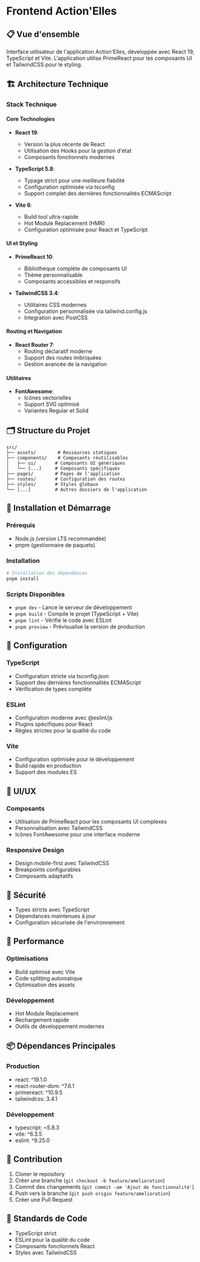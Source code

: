 # Frontend Action'Elles

## 📋 Vue d'ensemble

Interface utilisateur de l'application Action'Elles, développée avec React 19, TypeScript et Vite. L'application utilise PrimeReact pour les composants UI et TailwindCSS pour le styling.

## 🏗 Architecture Technique

### Stack Technique

#### Core Technologies
- **React 19**: 
  - Version la plus récente de React
  - Utilisation des Hooks pour la gestion d'état
  - Composants fonctionnels modernes

- **TypeScript 5.8**: 
  - Typage strict pour une meilleure fiabilité
  - Configuration optimisée via tsconfig
  - Support complet des dernières fonctionnalités ECMAScript

- **Vite 6**:
  - Build tool ultra-rapide
  - Hot Module Replacement (HMR)
  - Configuration optimisée pour React et TypeScript

#### UI et Styling
- **PrimeReact 10**:
  - Bibliothèque complète de composants UI
  - Thème personnalisable
  - Composants accessibles et responsifs

- **TailwindCSS 3.4**:
  - Utilitaires CSS modernes
  - Configuration personnalisée via tailwind.config.js
  - Integration avec PostCSS

#### Routing et Navigation
- **React Router 7**:
  - Routing déclaratif moderne
  - Support des routes imbriquées
  - Gestion avancée de la navigation

#### Utilitaires
- **FontAwesome**:
  - Icônes vectorielles
  - Support SVG optimisé
  - Variantes Regular et Solid

## 🗂 Structure du Projet

```
src/
├── assets/        # Ressources statiques
├── components/    # Composants réutilisables
│   ├── ui/       # Composants UI génériques
│   └── [...]     # Composants spécifiques
├── pages/        # Pages de l'application
├── routes/       # Configuration des routes
├── styles/       # Styles globaux
└── [...]         # Autres dossiers de l'application
```

## 🚀 Installation et Démarrage

### Prérequis
- Node.js (version LTS recommandée)
- pnpm (gestionnaire de paquets)

### Installation
```bash
# Installation des dépendances
pnpm install
```

### Scripts Disponibles
- `pnpm dev` - Lance le serveur de développement
- `pnpm build` - Compile le projet (TypeScript + Vite)
- `pnpm lint` - Vérifie le code avec ESLint
- `pnpm preview` - Prévisualise la version de production

## 🔧 Configuration

### TypeScript
- Configuration stricte via tsconfig.json
- Support des dernières fonctionnalités ECMAScript
- Vérification de types complète

### ESLint
- Configuration moderne avec @eslint/js
- Plugins spécifiques pour React
- Règles strictes pour la qualité du code

### Vite
- Configuration optimisée pour le développement
- Build rapide en production
- Support des modules ES

## 📱 UI/UX

### Composants
- Utilisation de PrimeReact pour les composants UI complexes
- Personnalisation avec TailwindCSS
- Icônes FontAwesome pour une interface moderne

### Responsive Design
- Design mobile-first avec TailwindCSS
- Breakpoints configurables
- Composants adaptatifs

## 🔐 Sécurité

- Types stricts avec TypeScript
- Dépendances maintenues à jour
- Configuration sécurisée de l'environnement

## 🚀 Performance

### Optimisations
- Build optimisé avec Vite
- Code splitting automatique
- Optimisation des assets

### Développement
- Hot Module Replacement
- Rechargement rapide
- Outils de développement modernes

## 📦 Dépendances Principales

### Production
- react: ^19.1.0
- react-router-dom: ^7.6.1
- primereact: ^10.9.5
- tailwindcss: 3.4.1

### Développement
- typescript: ~5.8.3
- vite: ^6.3.5
- eslint: ^9.25.0

## 🤝 Contribution

1. Cloner le repository
2. Créer une branche (`git checkout -b feature/amelioration`)
3. Commit des changements (`git commit -am 'Ajout de fonctionnalité'`)
4. Push vers la branche (`git push origin feature/amelioration`)
5. Créer une Pull Request

## 📝 Standards de Code

- TypeScript strict
- ESLint pour la qualité du code
- Composants fonctionnels React
- Styles avec TailwindCSS
